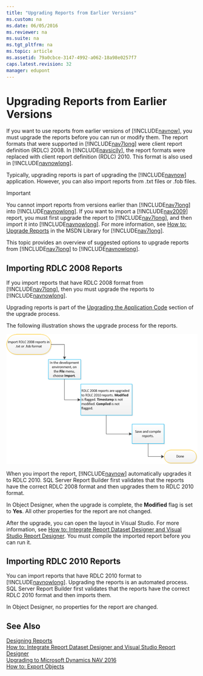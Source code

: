 ```yaml
---
title: "Upgrading Reports from Earlier Versions"
ms.custom: na
ms.date: 06/05/2016
ms.reviewer: na
ms.suite: na
ms.tgt_pltfrm: na
ms.topic: article
ms.assetid: 79a0cbce-3147-4992-a062-18a98e0257f7
caps.latest.revision: 32
manager: edupont
---
```

# Upgrading Reports from Earlier Versions
If you want to use reports from earlier versions of [!INCLUDE[navnow](includes/navnow_md.md)], you must upgrade the reports before you can run or modify them. The report formats that were supported in [!INCLUDE[nav7long](includes/nav7long_md.md)] were client report definition \(RDLC\) 2008. In [!INCLUDE[navsicily](includes/navsicily_md.md)], the report formats were replaced with client report definition \(RDLC\) 2010. This format is also used in [!INCLUDE[navnowlong](includes/navnowlong_md.md)].  
  
 Typically, upgrading reports is part of upgrading the [!INCLUDE[navnow](includes/navnow_md.md)] application. However, you can also import reports from .txt files or .fob files.  
  
> [!IMPORTANT]  
>  You cannot import reports from versions earlier than [!INCLUDE[nav7long](includes/nav7long_md.md)] into [!INCLUDE[navnowlong](includes/navnowlong_md.md)]. If you want to import a [!INCLUDE[nav2009](includes/nav2009_md.md)] report, you must first upgrade the report to [!INCLUDE[nav7long](includes/nav7long_md.md)], and then import it into [!INCLUDE[navnowlong](includes/navnowlong_md.md)]. For more information, see [How to: Upgrade Reports](http://go.microsoft.com/fwlink/?LinkId=276767) in the MSDN Library for [!INCLUDE[nav7long](includes/nav7long_md.md)].  
  
 This topic provides an overview of suggested options to upgrade reports from [!INCLUDE[nav7long](includes/nav7long_md.md)] to [!INCLUDE[navnowlong](includes/navnowlong_md.md)].  
  
## Importing RDLC 2008 Reports  
 If you import reports that have RDLC 2008 format from [!INCLUDE[nav7long](includes/nav7long_md.md)], then you must upgrade the reports to [!INCLUDE[navnowlong](includes/navnowlong_md.md)].  
  
 Upgrading reports is part of the [Upgrading the Application Code](Upgrading-the-Application-Code.md) section of the upgrade process.  
  
 The following illustration shows the upgrade process for the reports.  
  
 ![Upgrade Process for RDLC 2008 Reports](media/Sicily_Report_Upgrade_TXT_Format.png "Sicily\_Report\_Upgrade\_TXT\_Format")  
  
 When you import the report, [!INCLUDE[navnow](includes/navnow_md.md)] automatically upgrades it to RDLC 2010. SQL Server Report Builder first validates that the reports have the correct RDLC 2008 format and then upgrades them to RDLC 2010 format.  
  
 In Object Designer, when the upgrade is complete, the **Modified** flag is set to **Yes**. All other properties for the report are not changed.  
  
 After the upgrade, you can open the layout in Visual Studio. For more information, see [How to: Integrate Report Dataset Designer and Visual Studio Report Designer](../Topic/How%20to:%20Integrate%20Report%20Dataset%20Designer%20and%20Visual%20Studio%20Report%20Designer.md). You must compile the imported report before you can run it.  
  
## Importing RDLC 2010 Reports  
 You can import reports that have RDLC 2010 format to [!INCLUDE[navnowlong](includes/navnowlong_md.md)]. Upgrading the reports is an automated process. SQL Server Report Builder first validates that the reports have the correct RDLC 2010 format and then imports them.  
  
 In Object Designer, no properties for the report are changed.  
  
## See Also  
 [Designing Reports](Designing-Reports.md)   
 [How to: Integrate Report Dataset Designer and Visual Studio Report Designer](../Topic/How%20to:%20Integrate%20Report%20Dataset%20Designer%20and%20Visual%20Studio%20Report%20Designer.md)   
 [Upgrading to Microsoft Dynamics NAV 2016](Upgrading-to-Microsoft-Dynamics-NAV-2016.md)   
 [How to: Export Objects](../Topic/How%20to:%20Export%20Objects.md)